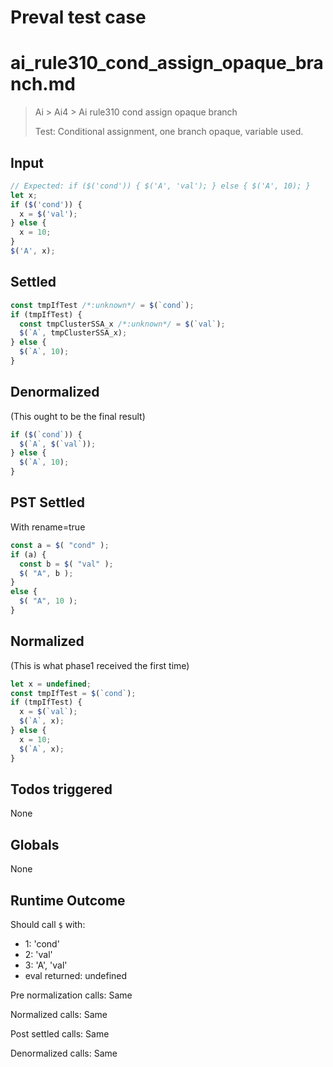 # Preval test case

# ai_rule310_cond_assign_opaque_branch.md

> Ai > Ai4 > Ai rule310 cond assign opaque branch
>
> Test: Conditional assignment, one branch opaque, variable used.

## Input

`````js filename=intro
// Expected: if ($('cond')) { $('A', 'val'); } else { $('A', 10); }
let x;
if ($('cond')) {
  x = $('val');
} else {
  x = 10;
}
$('A', x);
`````


## Settled


`````js filename=intro
const tmpIfTest /*:unknown*/ = $(`cond`);
if (tmpIfTest) {
  const tmpClusterSSA_x /*:unknown*/ = $(`val`);
  $(`A`, tmpClusterSSA_x);
} else {
  $(`A`, 10);
}
`````


## Denormalized
(This ought to be the final result)

`````js filename=intro
if ($(`cond`)) {
  $(`A`, $(`val`));
} else {
  $(`A`, 10);
}
`````


## PST Settled
With rename=true

`````js filename=intro
const a = $( "cond" );
if (a) {
  const b = $( "val" );
  $( "A", b );
}
else {
  $( "A", 10 );
}
`````


## Normalized
(This is what phase1 received the first time)

`````js filename=intro
let x = undefined;
const tmpIfTest = $(`cond`);
if (tmpIfTest) {
  x = $(`val`);
  $(`A`, x);
} else {
  x = 10;
  $(`A`, x);
}
`````


## Todos triggered


None


## Globals


None


## Runtime Outcome


Should call `$` with:
 - 1: 'cond'
 - 2: 'val'
 - 3: 'A', 'val'
 - eval returned: undefined

Pre normalization calls: Same

Normalized calls: Same

Post settled calls: Same

Denormalized calls: Same
